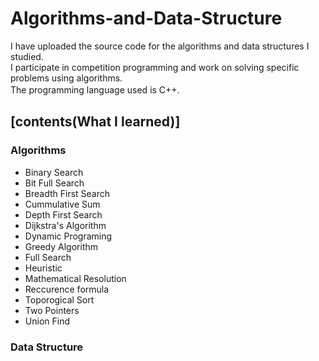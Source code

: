 # Algorithms-and-Data-Structure  
  
I have uploaded the source code for the algorithms and data structures I studied.  
I participate in competition programming and work on solving specific problems using algorithms.  
The programming language used is C++.　　

## [contents(What I learned)]  

### Algorithms
- Binary Search
- Bit Full Search
- Breadth First Search
- Cummulative Sum
- Depth First Search
- Dijkstra's Algorithm
- Dynamic Programing
- Greedy Algorithm
- Full Search
- Heuristic
- Mathematical Resolution
- Reccurence formula
- Toporogical Sort
- Two Pointers
- Union Find

### Data Structure
